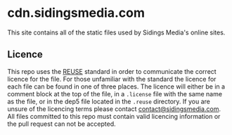 <!-- 
SPDX-FileCopyrightText: 2022-2023 Sidings Media <contact@sidingsmedia.com>
SPDX-License-Identifier: MIT
-->

# cdn.sidingsmedia.com

This site contains all of the static files used by Sidings Media's
online sites.

## Licence
This repo uses the [REUSE](https://reuse.software) standard in order to
communicate the correct licence for the file. For those unfamiliar with
the standard the licence for each file can be found in one of three
places. The licence will either be in a comment block at the top of the
file, in a `.license` file with the same name as the file, or in the
dep5 file located in the `.reuse` directory. If you are unsure of the
licencing terms please contact
[contact@sidingsmedia.com](mailto:contact@sidingsmedia.com?subject=SMRC%20Licence).
All files committed to this repo must contain valid licencing
information or the pull request can not be accepted.
